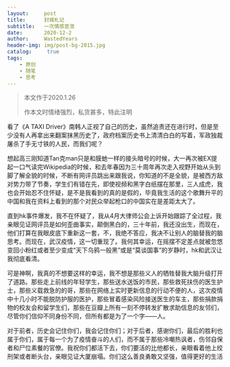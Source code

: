 ```yaml
---
layout:     post
title:      封城札记
subtitle:   一次情感宣泄
date:       2020-12-2
author:     WastedYears
header-img: img/post-bg-2015.jpg
catalog: 	 true
tags:
    - 原创
    - 随笔
    - 思考
---
```


>  本文作于2020.1.26
>
>  作本文时情绪强烈，私货甚多，特此注明

看了《A TAXI Driver》南韩人正视了自己的历史，虽然追责还在进行时，但是至少没有人再拿出来翻案抹黑历史了，政府档案历史书上清清白白的写着，军政独裁屠杀了手无寸铁的人民，而我们呢？

想起高三刚知道Tan克man只是和膜虵一样的接头暗号的时候，大一再次被EX提起一口气读完Wikipedia的时候，和去年春因为三十周年再次走入视野开始从头到脚了解全貌的时候，不断有网评员跳出来跟我说，你知道的不是全貌，是被西方敌对势力带了节奏，学生们有错在先，即使视频和黑字白纸摆在那里，三人成虎，我也会开始忍不住怀疑，是不是我看到的真的是假的，毕竟我生活的这个歌舞升平的中国和我在资料上看到的那个对民众举起枪口的中国实在是差距太大了。

直到hk事件爆发，我不在怀疑了，我从4月大律师公会上诉开始跟踪了全过程，我亲眼见证网评员是如何歪曲事实，颠倒黑白的，三十年前，我还没出生，而现在，他们打算在我眼皮底下重新这一套，不，我绝不答应，我决不让别人的脑替我的脑思考。而现在，武汉疫情，这一切重现了。我何其幸运，在摇摆不定差点就被忽悠变回小粉红或者至少变成“天下乌鸦一般黑”或是“莫谈国事”的岁静时，hk和武汉让我彻底看清。

可是神啊，我真的不想要这样的幸运，我不想是那些义人的牺牲替我大脑升级打开了道路。那些走上前线的年轻学生，那些送水送饭的市民，那些救死扶伤的医生护士，那些义载救急的的哥，那些在网络上实时更新信息的行动不便的人，这次疫情中十几小时不能脱防护服的医护，那些冒着感染风险接送医生的车主，那些捐款捐物的校友会和留学生们，那些在豆瓣上所有一刻不停转发扩散求助信息的友邻们，尽管你们信仰不同身份不同，但所有都是为了一个字——人。

对于前者，历史会记住你们，我会记住你们；对于后者，感谢你们，最后的胜利也属于你们，属于每一个为了疫情奋斗的人们，而不属于那些冷嘲热讽者，伤邻自保者和尸位素餐的官僚。我祝你们都活下去，你们要活的比他都长，亲眼看着他上绞刑架或者断头台，亲眼见证大厦崩塌。你们这么善良勇敢又坚强，值得更好的生活